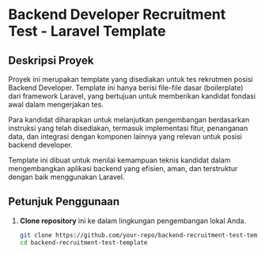 # Backend Developer Recruitment Test - Laravel Template

## Deskripsi Proyek

Proyek ini merupakan template yang disediakan untuk tes rekrutmen posisi Backend Developer. Template ini hanya berisi file-file dasar (boilerplate) dari framework Laravel, yang bertujuan untuk memberikan kandidat fondasi awal dalam mengerjakan tes.

Para kandidat diharapkan untuk melanjutkan pengembangan berdasarkan instruksi yang telah disediakan, termasuk implementasi fitur, penanganan data, dan integrasi dengan komponen lainnya yang relevan untuk posisi backend developer.

Template ini dibuat untuk menilai kemampuan teknis kandidat dalam mengembangkan aplikasi backend yang efisien, aman, dan terstruktur dengan baik menggunakan Laravel.

## Petunjuk Penggunaan

1. **Clone repository** ini ke dalam lingkungan pengembangan lokal Anda.
   ```bash
   git clone https://github.com/your-repo/backend-recruitment-test-template.git
   cd backend-recruitment-test-template
